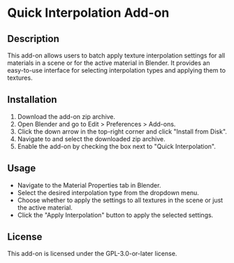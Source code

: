 # Quick Interpolation Add-on

## Description
This add-on allows users to batch apply texture interpolation settings for all materials in a scene or for the active material in Blender.
It provides an easy-to-use interface for selecting interpolation types and applying them to textures.

## Installation
1. Download the add-on zip archive.
2. Open Blender and go to Edit > Preferences > Add-ons.
3. Click the down arrow in the top-right corner and click "Install from Disk".
4. Navigate to and select the downloaded zip archive.
5. Enable the add-on by checking the box next to "Quick Interpolation".

## Usage
- Navigate to the Material Properties tab in Blender.
- Select the desired interpolation type from the dropdown menu.
- Choose whether to apply the settings to all textures in the scene or just the active material.
- Click the "Apply Interpolation" button to apply the selected settings.

## License
This add-on is licensed under the GPL-3.0-or-later license.
